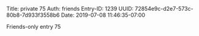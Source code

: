 Title: private 75
Auth: friends
Entry-ID: 1239
UUID: 72854e9c-d2e7-573c-80b8-7d933f3558b6
Date: 2019-07-08 11:46:35-07:00

Friends-only entry 75
